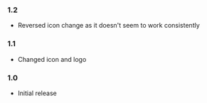 ### 1.2

- Reversed icon change as it doesn't seem to work consistently

### 1.1

- Changed icon and logo

### 1.0

- Initial release
